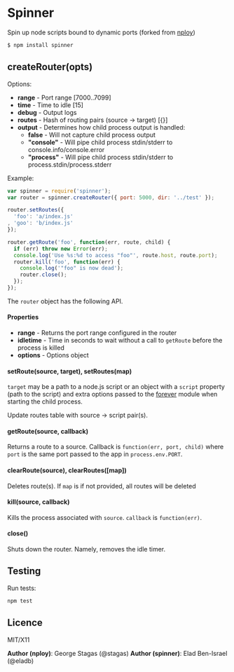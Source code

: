# Spinner

Spin up node scripts bound to dynamic ports (forked from [nploy](https://github.com/stagas/nploy))

```bash
$ npm install spinner
```

## createRouter(opts) ###

Options:

 * __range__ - Port range [7000..7099]
 * __time__ - Time to idle [15]
 * __debug__ - Output logs
 * __routes__ - Hash of routing pairs (source -> target) [{}]
 * __output__ - Determines how child process output is handled:
   * __false__ - Will not capture child process output
   * __"console"__ - Will pipe child process stdin/stderr to console.info/console.error
   * __"process"__ - Will pipe child process stdin/stderr to process.stdin/process.stderr

Example:

```js
var spinner = require('spinner');
var router = spinner.createRouter({ port: 5000, dir: '../test' });

router.setRoutes({
  'foo': 'a/index.js'
, 'goo': 'b/index.js'
});

router.getRoute('foo', function(err, route, child) {
  if (err) throw new Error(err);
  console.log('Use %s:%d to access "foo"', route.host, route.port);
  router.kill('foo', function(err) {
    console.log('"foo" is now dead');
    router.close();
  });
});
```

The `router` object has the following API.

#### Properties ####

 * __range__ - Returns the port range configured in the router
 * __idletime__ - Time in seconds to wait without a call to ```getRoute``` before the process is killed
 * __options__ - Options object

#### setRoute(source, target), setRoutes(map) ####

`target` may be a path to a node.js script or an object with a `script` property (path to the script)
and extra options passed to the [forever](http://github.com/nodejitsu/forever) module when starting
the child process.

Update routes table with source -> script pair(s).

#### getRoute(source, callback) ####

Returns a route to a source. Callback is ```function(err, port, child)``` where ```port``` 
is the same port passed to the app in ```process.env.PORT```.

#### clearRoute(source), clearRoutes([map]) ####

Deletes route(s). If ```map``` is if not provided, all routes will be deleted

#### kill(source, callback) ####

Kills the process associated with ```source```. ```callback``` is ```function(err)```.

#### close() ####

Shuts down the router. Namely, removes the idle timer.

## Testing ##

Run tests:

```bash
npm test
```

## Licence ##

MIT/X11

__Author (nploy)__: George Stagas (@stagas)
__Author (spinner)__: Elad Ben-Israel (@eladb)
